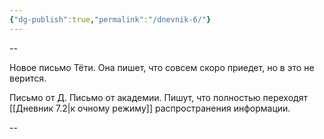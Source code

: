 ```yaml
---
{"dg-publish":true,"permalink":"/dnevnik-6/"}
---
```



--

Новое письмо Тёти. Она пишет, что совсем скоро приедет, но в это не верится.

Письмо от Д. Письмо от академии. Пишут, что полностью переходят [[Дневник 7.2\|к очному режиму]] распространения информации.

--